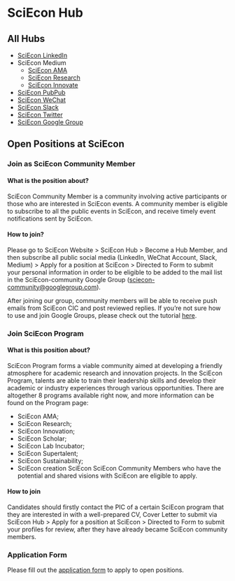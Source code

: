 # SciEcon Hub

## All Hubs

- [SciEcon LinkedIn](https://linkedin.com/company/sciecon-research-accelerator)
- SciEcon Medium 
    - [SciEcon AMA]()
    - [SciEcon Research]()
    - [SciEcon Innovate]()
- [SciEcon PubPub]()
- [SciEcon WeChat](https://mp.weixin.qq.com/mp/profile_ext?action=home&__biz=Mzg4OTYyMDYwNQ==&scene=124#wechat_redirect) 
- [SciEcon Slack](https://sciecon.slack.com/archives/C01M7SJPGM8)
- [SciEcon Twitter]()
- [SciEcon Google Group]()

## Open Positions at SciEcon 

### Join as SciEcon Community Member

#### What is the position about? 

SciEcon Community Member is a community involving active participants or those who are interested in SciEcon events. A community member is eligible to subscribe to all the public events in SciEcon, and receive timely event notifications sent by SciEcon.

#### How to join? 

Please go to SciEcon Website > SciEcon Hub > Become a Hub Member, and then subscribe all public social media (LinkedIn, WeChat Account, Slack, Medium) > Apply for a position at SciEcon > Directed to Form to submit your personal information in order to be eligible to be added to the mail list in the SciEcon-community Google Group (sciecon-community@googlegroup.com).

After joining our group, community members will be able to receive push emails from SciEcon CIC and post reviewed replies. If you’re not sure how to use and join Google Groups, please check out the tutorial [here](https://support.google.com/groups/answer/1067205?hl=en).

### Join SciEcon Program

#### What is this position about?

SciEcon Program forms a viable community aimed at developing a friendly atmosphere for academic research and innovation projects. In the SciEcon Program, talents are able to train their leadership skills and develop their academic or industry experiences through various opportunities. There are altogether 8 programs available right now, and more information can be found on the Program page: 
- SciEcon AMA; 
- SciEcon Research;
- SciEcon Innovation; 
- SciEcon Scholar; 
- SciEcon Lab Incubator;
- SciEcon Supertalent;
- SciEcon Sustainability; 
- SciEcon creation 
SciEcon SciEcon Community Members who have the potential and shared visions with SciEcon are eligible to apply.

#### How to join

Candidates should firstly contact the PIC of a certain SciEcon program that they are interested in with a well-prepared CV, Cover Letter to submit via SciEcon Hub > Apply for a position at SciEcon > Directed to Form to submit your profiles for review, after they have already became SciEcon community members.

### Application Form 

Please fill out the [application form]() to apply to open positions. 
<!-- for the application form, maybe create a google form for it? -->

